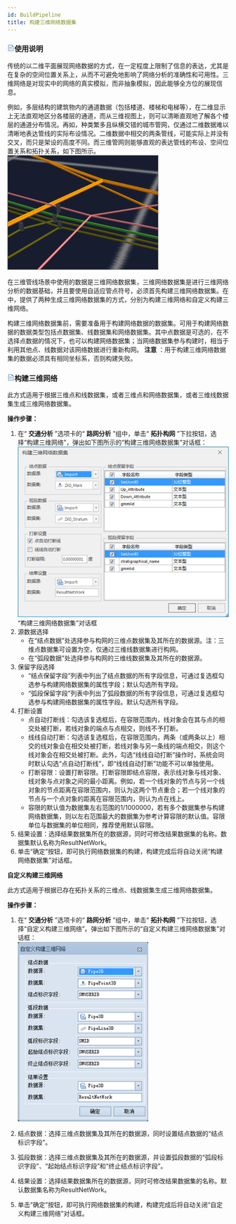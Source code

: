 ```yaml
---
id: BuildPipeline
title: 构建三维网络数据集  
---  
```

### ![](../../img/read.gif)使用说明

传统的以二维平面展现网络数据的方式，在一定程度上限制了信息的表达，尤其是在复杂的空间位置关系上，从而不可避免地影响了网络分析的准确性和可用性。三维网络是对现实中的网络的真实模拟，而非抽象模拟，因此能够全方位的展现信息。

例如，多层结构的建筑物内的通道数据（包括楼道、楼梯和电梯等），在二维显示上无法直观地区分各楼层的通道，而从三维视图上，则可以清晰直观地了解各个楼层的通道分布情况。再如，种类繁多且纵横交错的城市管网，仅通过二维数据难以清晰地表达管线的实际布设情况。二维数据中相交的两条管线，可能实际上并没有交叉，而只是架设的高度不同。而三维管网则能够直观的表达管线的布设、空间位置关系和拓扑关系，如下图所示。    
![](img/Pipe3DLocation.png)  

在三维管线场景中使用的数据是三维网络数据集，三维网络数据集是进行三维网络分析的数据基础，并且要使用自适应管点符号，必须首先构建三维网络数据集。在中，提供了两种生成三维网络数据集的方式，分别为构建三维网络和自定义构建三维网络。

构建三维网络数据集前，需要准备用于构建网络数据的数据集。可用于构建网络数据的数据类型包括点数据集、线数据集和网络数据集。其中点数据是可选的，在不选择点数据的情况下，也可以构建网络数据集；当网络数据集参与构建时，相当于利用其他点、线数据对该网络数据进行重新构网。
**注意** ：用于构建三维网络数据集的数据必须具有相同坐标系，否则构建失败。

### ![](../../img/read.gif)构建三维网络

此方式适用于根据三维点和线数据集，或者三维点和网络数据集，或者三维线数据集生成三维网络数据集。

**操作步骤：**

  1. 在“ **交通分析** ”选项卡的“ **路网分析** ”组中，单击“ **拓扑构网** ”下拉按钮，选择“构建三维网络”，弹出如下图所示的“构建三维网络数据集”对话框：   
![](img/BuildPipeline1.png)   
“构建三维网络数据集”对话框  
  2. 源数据选择 
      * 在“结点数据”处选择参与构网的三维点数据集及其所在的数据源。注：三维点数据集可设置为空，仅通过三维线数据集进行构网。
      * 在“弧段数据”处选择参与构网的三维线数据集及其所在的数据源。 
  3. 保留字段选择 
      * “结点保留字段”列表中列出了结点数据的所有字段信息，可通过复选框勾选参与构建网络数据集的属性字段；默认勾选所有字段。
      * “弧段保留字段”列表中列出了弧段数据的所有字段信息，可通过复选框勾选参与构建网络数据集的属性字段。默认勾选所有字段。
  4. 打断设置 
      * 点自动打断线：勾选该复选框后，在容限范围内，线对象会在其与点的相交处被打断，若线对象的端点与点相交，则线不予打断。
      * 线线自动打断：勾选该复选框后，在容限范围内，两条（或两条以上）相交的线对象会在相交处被打断，若线对象与另一条线的端点相交，则这个线对象会在相交处被打断。此外，勾选“线线自动打断”操作时，系统会同时默认勾选“点自动打断线”，即“线线自动打断”功能不可以单独使用。 
      * 打断容限：设置打断容限。打断容限即结点容限，表示线对象与线对象、线对象与点对象之间的最小距离。例如，若一个线对象的节点与另一个线对象的节点距离在容限范围内，则认为这两个节点重合；若一个线对象的节点与一个点对象的距离在容限范围内，则认为点在线上。 
      * 容限的默认值为数据集左右范围的1/1000000，若有多个数据集参与构建网络数据集，则以左右范围最大的数据集为参考计算容限的默认值。容限单位与数据集的单位相同，推荐使用默认容限。
  5. 结果设置：选择结果数据集所在的数据源，同时可修改结果数据集的名称。数据集默认名称为ResultNetWork。 
  6. 单击“确定”按钮，即可执行网络数据集的构建，构建完成后将自动关闭“构建网络数据集”对话框。

**自定义构建三维网络**

此方式适用于根据已存在拓扑关系的三维点、线数据集生成三维网络数据集。

**操作步骤：**

  1. 在“ **交通分析** ”选项卡的“ **路网分析** ”组中，单击“ **拓扑构网** ”下拉按钮，选择“自定义构建三维网络”。弹出如下图所示的“自定义构建三维网络数据集”对话框：      
![](img/BuildPipeline2.png)

  2. 结点数据：选择三维点数据集及其所在的数据源，同时设置结点数据的“结点标识字段”。 
  3. 弧段数据：选择三维点数据集及其所在的数据源，并设置弧段数据的“弧段标识字段”、“起始结点标识字段”和“终止结点标识字段”。
  4. 结果设置：选择结果数据集所在的数据源，同时可修改结果数据集的名称。默认数据集名称为ResultNetWork。
  5. 单击“确定”按钮，即可执行网络数据集的构建，构建完成后将自动关闭“自定义构建三维网络”对话框。

  





